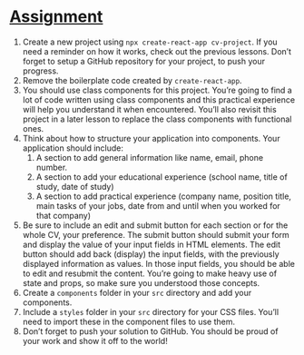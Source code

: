 # [Assignment](https://www.theodinproject.com/lessons/node-path-javascript-cv-application#assignment)

1. Create a new project using `npx create-react-app cv-project`. If you need a reminder on how it works, check out the previous lessons. Don’t forget to setup a GitHub repository for your project, to push your progress.
1. Remove the boilerplate code created by `create-react-app`.
1. You should use class components for this project. You’re going to find a lot of code written using class components and this practical experience will help you understand it when encountered. You’ll also revisit this project in a later lesson to replace the class components with functional ones.
1. Think about how to structure your application into components. Your application should include:
   1. A section to add general information like name, email, phone number.
   1. A section to add your educational experience (school name, title of study, date of study)
   1. A section to add practical experience (company name, position title, main tasks of your jobs, date from and until when you worked for that company)
1. Be sure to include an edit and submit button for each section or for the whole CV, your preference. The submit button should submit your form and display the value of your input fields in HTML elements. The edit button should add back (display) the input fields, with the previously displayed information as values. In those input fields, you should be able to edit and resubmit the content. You’re going to make heavy use of state and props, so make sure you understood those concepts.
1. Create a `components` folder in your `src` directory and add your components.
1. Include a `styles` folder in your `src` directory for your CSS files. You’ll need to import these in the component files to use them.
1. Don’t forget to push your solution to GitHub. You should be proud of your work and show it off to the world!

